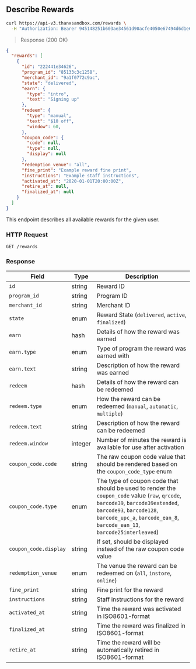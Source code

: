 ## Describe Rewards

```bash
curl https://api-v3.thanxsandbox.com/rewards \
  -H "Authorization: Bearer 945148251b603ae34561d90acfe4050e67494d6d1e65d4d3d52798407f03c0bd"
```

> Response (200 OK)

```json
{
  "rewards": [
    {
      "id": "222441e34626",
      "program_id": "85133c3c1258",
      "merchant_id": "9a1f0772c9ac",
      "state": "delivered",
      "earn": {
        "type": "intro",
        "text": "Signing up"
      },
      "redeem": {
        "type": "manual",
        "text": "$10 off",
        "window": 60,
      },
      "coupon_code": {
        "code": null,
        "type": null,
        "display": null
      },
      "redemption_venue": "all",
      "fine_print": "Example reward fine print",
      "instructions": "Example staff instructions",
      "activated_at": "2020-01-01T20:00:00Z",
      "retire_at": null,
      "finalized_at": null
    }
  ]
}
```

This endpoint describes all available rewards for the given user.

### HTTP Request

`GET /rewards`

### Response

Field | Type | Description
----- | ---- | -----------
`id` | string | Reward ID
`program_id` | string | Program ID
`merchant_id` | string | Merchant ID
`state` | enum | Reward State (`delivered`, `active`, `finalized`)
`earn` | hash | Details of how the reward was earned
`earn.type` | enum | Type of program the reward was earned with
`earn.text` | string | Description of how the reward was earned
`redeem` | hash | Details of how the reward can be redeemed
`redeem.type` | enum | How the reward can be redeemed (`manual`, `automatic`, `multiple`)
`redeem.text` | string | Description of how the reward can be redeemed
`redeem.window` | integer | Number of minutes the reward is available for use after activation
`coupon_code.code` | string | The raw coupon code value that should be rendered based on the `coupon_code_type` enum
`coupon_code.type` | enum | The type of coupon code that should be used to render the `coupon_code` value (`raw`, `qrcode`, `barcode39`, `barcode39extended`, `barcode93`, `barcode128`, `barcode_upc_a`, `barcode_ean_8`, `barcode_ean_13`, `barcode25interleaved`)
`coupon_code.display` | string | If set, should be displayed instead of the raw coupon code value
`redemption_venue` | enum | The venue the reward can be redeemed on (`all`, `instore`, `online`)
`fine_print` | string | Fine print for the reward
`instructions` | string | Staff instructions for the reward
`activated_at` | string | Time the reward was activated in ISO8601-format
`finalized_at` | string | Time the reward was finalized in ISO8601-format
`retire_at` | string | Time the reward will be automatically retired in ISO8601-format
